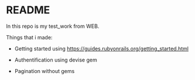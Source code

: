# README

In this repo is my test_work from WEB.

Things that i made:

* Getting started using https://guides.rubyonrails.org/getting_started.html

* Authentification using devise gem

* Pagination without gems

